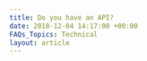 ```yaml
---
title: Do you have an API?
date: 2018-12-04 14:17:00 +00:00
FAQs_Topics: Technical
layout: article
---
```


